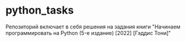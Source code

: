 # python_tasks
Репозиторий включает в себя решения на задания книги  "Начинаем программировать на Python (5-е издание) [2022] [Гэддис Тони]"
